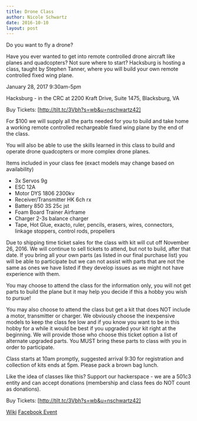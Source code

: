 ```yaml
---
title: Drone Class
author: Nicole Schwartz
date: 2016-10-10
layout: post
---
```


Do you want to fly a drone?

Have you ever wanted to get into remote controlled drone aircraft like planes and quadcopters? Not sure where to start? Hacksburg is hosting a class, taught by Stephen Tanner, where you will build your own remote controlled fixed wing plane.

January 28, 2017 9:30am-5pm

Hacksburg - in the CRC at 2200 Kraft Drive, Suite 1475, Blacksburg, VA

Buy Tickets: [http://tilt.tc/3Vbh?s=wb&u=nschwartz42]

For $100 we will supply all the parts needed for you to build and take home a working remote controlled rechargeable fixed wing plane by the end of the class. 

You will also be able to use the skills learned in this class to build and operate drone quadcopters or more complex drone planes.

Items included in your class fee (exact models may change based on availability)
  * 3x Servos 9g
  * ESC 12A    
  * Motor DYS 1806 2300kv    
  * Receiver/Transmitter    HK 6ch rx    
  * Battery    850 3S 25c jst    
  * Foam Board Trainer Airframe    
  * Charger    2-3s balance charger    
  * Tape, Hot Glue, exacto, ruler, pencils, erasers, wires, connectors, linkage stoppers, control rods, propellers

Due to shipping time ticket sales for the class with kit will cut off November 26, 2016. We will continue to sell tickets to attend, but not to build, after that date. If you bring all your own parts (as listed in our final purchase list) you will be able to participate but we can not assist with parts that are not the same as ones we have listed if they develop issues as we might not have experience with them.

You may choose to attend the class for the information only, you will not get parts to build the plane but it may help you decide if this a hobby you wish to pursue!

You may also choose to attend the class but get a kit that does NOT include a motor, transmitter or charger. We obviously choose the inexpensive models to keep the class fee low and if you know you want to be in this hobby for a while it would be best if you upgraded your kit right at the beginning. We will provide those who choose this ticket option a list of alternate upgraded parts. You  MUST bring these parts to class with you in order to participate.

Class starts at 10am promptly, suggested arrival 9:30 for registration and collection of kits ends at 5pm. Please pack a brown bag lunch.

Like the idea of classes like this? Support our hackerspace - we are a 501c3 entity and can accept donations (membership and class fees do NOT count as donations).

Buy Tickets: [http://tilt.tc/3Vbh?s=wb&u=nschwartz42]

[Wiki](https://wiki.hacksburg.org/events:drone)
[Facebook Event](https://www.facebook.com/events/350694268609967/)

